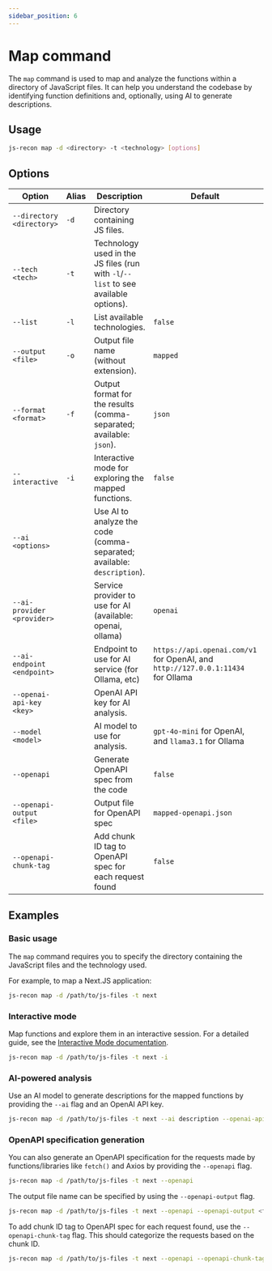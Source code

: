 ```yaml
---
sidebar_position: 6
---
```


# Map command

The `map` command is used to map and analyze the functions within a directory of JavaScript files. It can help you understand the codebase by identifying function definitions and, optionally, using AI to generate descriptions.

## Usage

```bash
js-recon map -d <directory> -t <technology> [options]
```

## Options

| Option                     | Alias | Description                                                                        | Default                                                                         | Required |
| -------------------------- | ----- | ---------------------------------------------------------------------------------- | ------------------------------------------------------------------------------- | -------- |
| `--directory <directory>`  | `-d`  | Directory containing JS files.                                                     |                                                                                 | Yes      |
| `--tech <tech>`            | `-t`  | Technology used in the JS files (run with `-l`/`--list` to see available options). |                                                                                 | Yes      |
| `--list`                   | `-l`  | List available technologies.                                                       | `false`                                                                         | No       |
| `--output <file>`          | `-o`  | Output file name (without extension).                                              | `mapped`                                                                        | No       |
| `--format <format>`        | `-f`  | Output format for the results (comma-separated; available: `json`).                | `json`                                                                          | No       |
| `--interactive`            | `-i`  | Interactive mode for exploring the mapped functions.                               | `false`                                                                         | No       |
| `--ai <options>`           |       | Use AI to analyze the code (comma-separated; available: `description`).            |                                                                                 | No       |
| `--ai-provider <provider>` |       | Service provider to use for AI (available: openai, ollama)                         | `openai`                                                                        | No       |
| `--ai-endpoint <endpoint>` |       | Endpoint to use for AI service (for Ollama, etc)                                   | `https://api.openai.com/v1` for OpenAI, and `http://127.0.0.1:11434` for Ollama | No       |
| `--openai-api-key <key>`   |       | OpenAI API key for AI analysis.                                                    |                                                                                 | No       |
| `--model <model>`          |       | AI model to use for analysis.                                                      | `gpt-4o-mini` for OpenAI, and `llama3.1` for Ollama                             | No       |
| `--openapi`                |       | Generate OpenAPI spec from the code                                                | `false`                                                                         | No       |
| `--openapi-output <file>`  |       | Output file for OpenAPI spec                                                       | `mapped-openapi.json`                                                           | No       |
| `--openapi-chunk-tag`      |       | Add chunk ID tag to OpenAPI spec for each request found                            | `false`                                                                         | No       |

## Examples

### Basic usage

The `map` command requires you to specify the directory containing the JavaScript files and the technology used.

For example, to map a Next.JS application:

```bash
js-recon map -d /path/to/js-files -t next
```

### Interactive mode

Map functions and explore them in an interactive session. For a detailed guide, see the [Interactive Mode documentation](../modules/interactive_mode/next-js.md).

```bash
js-recon map -d /path/to/js-files -t next -i
```

### AI-powered analysis

Use an AI model to generate descriptions for the mapped functions by providing the `--ai` flag and an OpenAI API key.

```bash
js-recon map -d /path/to/js-files -t next --ai description --openai-api-key <your-key>
```

### OpenAPI specification generation

You can also generate an OpenAPI specification for the requests made by functions/libraries like `fetch()` and Axios by providing the `--openapi` flag.

```bash
js-recon map -d /path/to/js-files -t next --openapi
```

The output file name can be specified by using the `--openapi-output` flag.

```bash
js-recon map -d /path/to/js-files -t next --openapi --openapi-output <file>
```

To add chunk ID tag to OpenAPI spec for each request found, use the `--openapi-chunk-tag` flag. This should categorize the requests based on the chunk ID.

```bash
js-recon map -d /path/to/js-files -t next --openapi --openapi-chunk-tag
```
